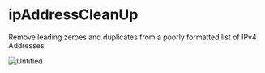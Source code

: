 # ipAddressCleanUp
Remove leading zeroes and duplicates from a poorly formatted list of IPv4 Addresses

![Untitled](https://github.com/timiwashima/ipAddressCleanUp/assets/52045865/4a9edc6b-0bac-4ab6-9cab-5fda0ca87a05)
